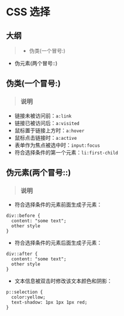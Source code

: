 # CSS 选择

## 大纲
> * 伪类(一个冒号:)
* 伪元素(两个冒号::)

## 伪类(一个冒号:)
> ### 说明
* 链接未被访问前：`a:link`
* 链接已被访问后：`a:visited`
* 鼠标置于链接上方时：`a:hover`
* 鼠标点击链接时：`a:active`
* 表单作为焦点被选中时：`input:focus`
* 符合选择条件的第一个元素：`li:first-child`

## 伪元素(两个冒号::)
> ### 说明
* 符合选择条件的元素前面生成子元素：
```
div::before {
  content: "some text";
  other style
}
```
* 符合选择条件的元素后面生成子元素：
```
div::after {
  content: "some text";
  other style
}
```
* 文本信息被双击时修改该文本颜色和阴影：
```
p::selection {
  color:yellow;
  text-shadow: 1px 1px 1px red;
}
```
